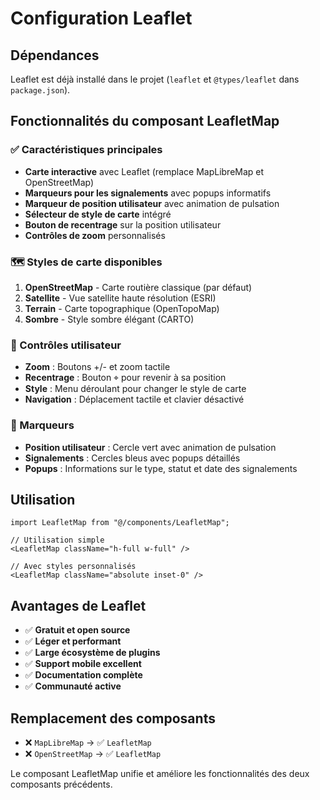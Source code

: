 # Configuration Leaflet

## Dépendances

Leaflet est déjà installé dans le projet (`leaflet` et `@types/leaflet` dans `package.json`).

## Fonctionnalités du composant LeafletMap

### ✅ Caractéristiques principales
- **Carte interactive** avec Leaflet (remplace MapLibreMap et OpenStreetMap)
- **Marqueurs pour les signalements** avec popups informatifs
- **Marqueur de position utilisateur** avec animation de pulsation
- **Sélecteur de style de carte** intégré
- **Bouton de recentrage** sur la position utilisateur
- **Contrôles de zoom** personnalisés

### 🗺️ Styles de carte disponibles
1. **OpenStreetMap** - Carte routière classique (par défaut)
2. **Satellite** - Vue satellite haute résolution (ESRI)
3. **Terrain** - Carte topographique (OpenTopoMap)
4. **Sombre** - Style sombre élégant (CARTO)

### 🎯 Contrôles utilisateur
- **Zoom** : Boutons +/- et zoom tactile
- **Recentrage** : Bouton ⌖ pour revenir à sa position
- **Style** : Menu déroulant pour changer le style de carte
- **Navigation** : Déplacement tactile et clavier désactivé

### 📍 Marqueurs
- **Position utilisateur** : Cercle vert avec animation de pulsation
- **Signalements** : Cercles bleus avec popups détaillés
- **Popups** : Informations sur le type, statut et date des signalements

## Utilisation

```tsx
import LeafletMap from "@/components/LeafletMap";

// Utilisation simple
<LeafletMap className="h-full w-full" />

// Avec styles personnalisés
<LeafletMap className="absolute inset-0" />
```

## Avantages de Leaflet

- ✅ **Gratuit et open source**
- ✅ **Léger et performant**
- ✅ **Large écosystème de plugins**
- ✅ **Support mobile excellent**
- ✅ **Documentation complète**
- ✅ **Communauté active**

## Remplacement des composants

- ❌ `MapLibreMap` → ✅ `LeafletMap`
- ❌ `OpenStreetMap` → ✅ `LeafletMap`

Le composant LeafletMap unifie et améliore les fonctionnalités des deux composants précédents.
